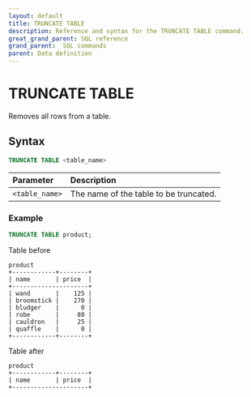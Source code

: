 ```yaml
---
layout: default
title: TRUNCATE TABLE
description: Reference and syntax for the TRUNCATE TABLE command.
great_grand_parent: SQL reference
grand_parent:  SQL commands
parent: Data definition
---
```


# TRUNCATE TABLE
Removes all rows from a table. 

## Syntax

```sql
TRUNCATE TABLE <table_name> 
```

| Parameter       | Description                          |
| :-------------- | :------------------------------------ |
| `<table_name>`  | The name of the table to be truncated. |

### Example

```sql
TRUNCATE TABLE product;
```

Table before

```
product
+------------+--------+
| name       | price  |
+---------------------+
| wand       |    125 |
| broomstick |    270 |
| bludger    |      0 |
| robe       |     80 |
| cauldron   |     25 |
| quaffle    |      0 |
+------------+--------+
```

Table after

```
product
+------------+--------+
| name       | price  |
+---------------------+
```